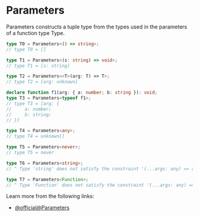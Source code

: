 # Parameters

Parameters constructs a tuple type from the types used in the parameters of a function type Type.

```typescript
type T0 = Parameters<() => string>;
// type T0 = []

type T1 = Parameters<(s: string) => void>;
// type T1 = [s: string]

type T2 = Parameters<<T>(arg: T) => T>;
// type T2 = [arg: unknown]

declare function f1(arg: { a: number; b: string }): void;
type T3 = Parameters<typeof f1>;
// type T3 = [arg: {
//     a: number;
//     b: string;
// }]

type T4 = Parameters<any>;
// type T4 = unknown[]

type T5 = Parameters<never>;
// type T5 = never

type T6 = Parameters<string>;
// ^ Type 'string' does not satisfy the constraint '(...args: any) => any'.

type T7 = Parameters<Function>;
// ^ Type 'Function' does not satisfy the constraint '(...args: any) => any'.
```

Learn more from the following links:

- [@official@Parameters<Type>](https://www.typescriptlang.org/docs/handbook/utility-types.html#parameterstype)

